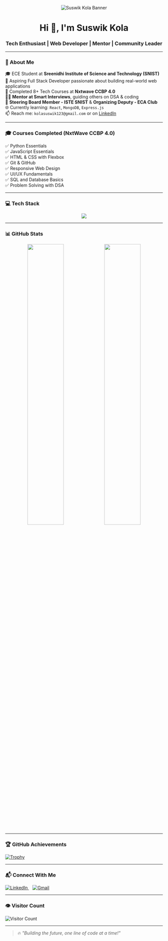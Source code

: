 <p align="center">
  <img src="https://your-image-link.com/banner.png" alt="Suswik Kola Banner" />
</p>
<h1 align="center">Hi 👋, I'm Suswik Kola</h1>
<h3 align="center">Tech Enthusiast | Web Developer | Mentor | Community Leader</h3>

---

### 🚀 About Me

🎓 ECE Student at **Sreenidhi Institute of Science and Technology (SNIST)**  
💼 Aspiring Full Stack Developer passionate about building real-world web applications  
🧠 Completed 8+ Tech Courses at **Nxtwave CCBP 4.0**  
👨‍🏫 **Mentor at Smart Interviews**, guiding others on DSA & coding  
🎯 **Steering Board Member - ISTE SNIST** & **Organizing Deputy - ECA Club**  
🌐 Currently learning: `React`, `MongoDB`, `Express.js`  
📫 Reach me: `kolasuswik123@gmail.com` or on [LinkedIn](https://www.linkedin.com/in/suswikkola/)

---

### 🎓 Courses Completed (NxtWave CCBP 4.0)

✅ Python Essentials  
✅ JavaScript Essentials  
✅ HTML & CSS with Flexbox  
✅ Git & GitHub  
✅ Responsive Web Design  
✅ UI/UX Fundamentals  
✅ SQL and Database Basics  
✅ Problem Solving with DSA

---

### 💻 Tech Stack

<p align="center">
  <img src="https://skillicons.dev/icons?i=html,css,js,bootstrap,python,nodejs,mysql,git,github,vscode" />
</p>

---

### 📊 GitHub Stats

<p align="center">
  <img width="48%" src="https://github-readme-stats.vercel.app/api?username=SuswikKola&show_icons=true&theme=radical" />
  <img width="48%" src="https://github-readme-stats.vercel.app/api/top-langs/?username=SuswikKola&layout=compact&theme=tokyonight" />
</p>

---

### 🏆 GitHub Achievements

[![Trophy](https://github-profile-trophy.vercel.app/?username=SuswikKola&theme=matrix&margin-w=15&margin-h=15)](https://github.com/ryo-ma/github-profile-trophy)

---

### 📬 **Connect With Me**

<p>
  <a href="https://www.linkedin.com/in/suswik-kola/" target="_blank">
    <img src="https://img.shields.io/badge/LinkedIn-blue?style=for-the-badge&logo=linkedin&logoColor=white" alt="LinkedIn">
  </a>
  &nbsp;&nbsp;
  <a href="mailto:kolasuswik123@gmail.com">
    <img src="https://img.shields.io/badge/Gmail-red?style=for-the-badge&logo=gmail&logoColor=white" alt="Gmail">
  </a>
</p>

---

### 👁️ Visitor Count

![Visitor Count](https://komarev.com/ghpvc/?username=SuswikKola)

---

> 🔥 *"Building the future, one line of code at a time!"*
